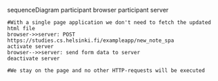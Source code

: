 sequenceDiagram
    participant browser
    participant server

    #With a single page application we don't need to fetch the updated html file
    browser->>server: POST https://studies.cs.helsinki.fi/exampleapp/new_note_spa
    activate server
    browser-->>server: send form data to server
    deactivate server

    #We stay on the page and no other HTTP-requests will be executed

